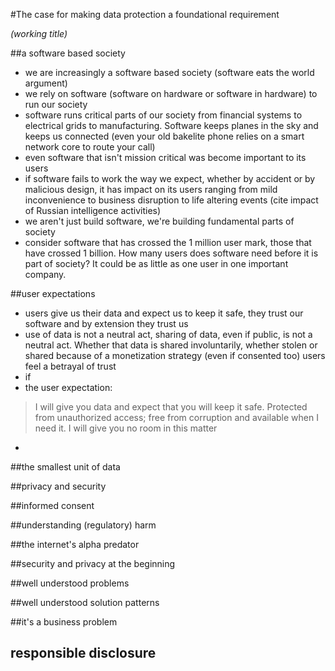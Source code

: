 #The case for making data protection a foundational requirement

_(working title)_

##a software based society
* we are increasingly a software based society (software eats the world argument)
* we rely on software (software on hardware or software in hardware) to run our society
* software runs critical parts of our society from financial systems to electrical grids to manufacturing. Software keeps planes in the sky and keeps us connected (even your old bakelite phone relies on a smart network core to route your call)
* even software that isn't mission critical was become important to its users
* if software fails to work the way we expect, whether by accident or by malicious design, it has impact on its users ranging from mild inconvenience to business disruption to life altering events (cite impact of Russian intelligence activities)
* we aren't just build software, we're building fundamental parts of society
* consider software that has crossed the 1 million user mark, those that have crossed 1 billion. How many users does software need before it is part of society? It could be as little as one user in one important company. 

##user expectations
* users give us their data and expect us to keep it safe, they trust our software and by extension they trust us
* use of data is not a neutral act, sharing of data, even if public, is not a neutral act. Whether that data is shared involuntarily, whether stolen or shared because of a monetization strategy (even if consented too) users feel a betrayal of trust
* if 
* the user expectation:

> I will give you data and expect that you will keep it safe. Protected from unauthorized access; free from corruption and available when I need it. I will give you no room in this matter

* 

##the smallest unit of data

##privacy and security

##informed consent

##understanding (regulatory) harm

##the internet's alpha predator

##security and privacy at the beginning

##well understood problems 

##well understood solution patterns

##it's a business problem

## responsible disclosure

